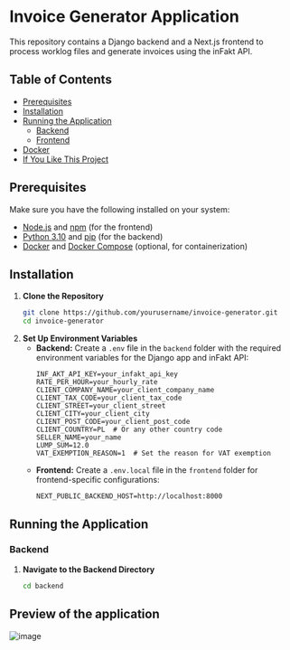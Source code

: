 # Invoice Generator Application

This repository contains a Django backend and a Next.js frontend to process worklog files and generate invoices using the inFakt API.

## Table of Contents
- [Prerequisites](#prerequisites)
- [Installation](#installation)
- [Running the Application](#running-the-application)
  - [Backend](#backend)
  - [Frontend](#frontend)
- [Docker](#docker)
- [If You Like This Project](#if-you-like-this-project)

## Prerequisites
Make sure you have the following installed on your system:
- [Node.js](https://nodejs.org/) and [npm](https://www.npmjs.com/) (for the frontend)
- [Python 3.10](https://www.python.org/) and [pip](https://pip.pypa.io/en/stable/) (for the backend)
- [Docker](https://www.docker.com/) and [Docker Compose](https://docs.docker.com/compose/) (optional, for containerization)

## Installation

1. **Clone the Repository**
   ```bash
   git clone https://github.com/yourusername/invoice-generator.git
   cd invoice-generator

2. **Set Up Environment Variables**
   - **Backend:** Create a `.env` file in the `backend` folder with the required environment variables for the Django app and inFakt API:
     ```env
     INF_AKT_API_KEY=your_infakt_api_key
     RATE_PER_HOUR=your_hourly_rate
     CLIENT_COMPANY_NAME=your_client_company_name
     CLIENT_TAX_CODE=your_client_tax_code
     CLIENT_STREET=your_client_street
     CLIENT_CITY=your_client_city
     CLIENT_POST_CODE=your_client_post_code
     CLIENT_COUNTRY=PL  # Or any other country code
     SELLER_NAME=your_name
     LUMP_SUM=12.0
     VAT_EXEMPTION_REASON=1  # Set the reason for VAT exemption
     ```
   - **Frontend:** Create a `.env.local` file in the `frontend` folder for frontend-specific configurations:
     ```env
     NEXT_PUBLIC_BACKEND_HOST=http://localhost:8000
     ```

## Running the Application

### Backend
1. **Navigate to the Backend Directory**
   ```bash
   cd backend


## Preview of the application

![image](https://github.com/user-attachments/assets/e61808d5-fc9a-47d0-a121-38f8910005a3)


